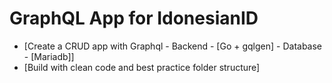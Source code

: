 # GraphQL App for IdonesianID

- [Create a CRUD app with Graphql - Backend - [Go + gqlgen] - Database - [Mariadb]]
- [Build with clean code and best practice folder structure]

